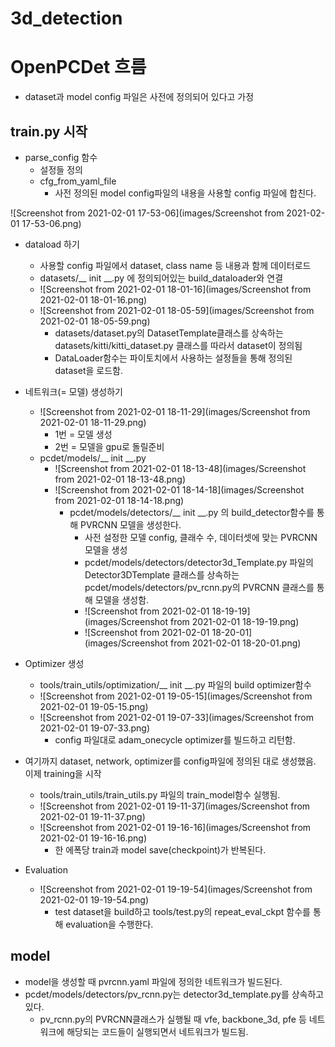 # 3d_detection



# OpenPCDet 흐름

- dataset과 model config 파일은 사전에 정의되어 있다고 가정

## train.py 시작

- parse_config 함수
  - 설정들 정의
  - cfg_from_yaml_file
    - 사전 정의된 model config파일의 내용을 사용할 config 파일에 합친다.

![Screenshot from 2021-02-01 17-53-06](images/Screenshot from 2021-02-01 17-53-06.png)



- dataload 하기
  - 사용할 config 파일에서 dataset, class name 등 내용과 함께 데이터로드
  - datasets/__ init __.py 에 정의되어있는 build_dataloader와 연결
  - ![Screenshot from 2021-02-01 18-01-16](images/Screenshot from 2021-02-01 18-01-16.png)
  - ![Screenshot from 2021-02-01 18-05-59](images/Screenshot from 2021-02-01 18-05-59.png)
    - datasets/dataset.py의 DatasetTemplate클래스를 상속하는 datasets/kitti/kitti_dataset.py 클래스를 따라서 dataset이 정의됨
    - DataLoader함수는 파이토치에서 사용하는 설정들을 통해 정의된 dataset을 로드함.



- 네트워크(= 모델) 생성하기
  - ![Screenshot from 2021-02-01 18-11-29](images/Screenshot from 2021-02-01 18-11-29.png)
    - 1번 = 모델 생성
    - 2번 = 모델을 gpu로 돌릴준비
  - pcdet/models/__ init __.py
    - ![Screenshot from 2021-02-01 18-13-48](images/Screenshot from 2021-02-01 18-13-48.png)
    - ![Screenshot from 2021-02-01 18-14-18](images/Screenshot from 2021-02-01 18-14-18.png)
      - pcdet/models/detectors/__ init __.py 의 build_detector함수를 통해 PVRCNN 모델을 생성한다.
        - 사전 설정한 모델 config, 클래수 수, 데이터셋에 맞는 PVRCNN모델을 생성
        - pcdet/models/detectors/detector3d_Template.py 파일의 Detector3DTemplate 클래스를 상속하는 pcdet/models/detectors/pv_rcnn.py의 PVRCNN 클래스를 통해 모델을 생성함.
        - ![Screenshot from 2021-02-01 18-19-19](images/Screenshot from 2021-02-01 18-19-19.png)
        - ![Screenshot from 2021-02-01 18-20-01](images/Screenshot from 2021-02-01 18-20-01.png)



- Optimizer 생성
  - tools/train_utils/optimization/__ init __.py 파일의 build optimizer함수
  - ![Screenshot from 2021-02-01 19-05-15](images/Screenshot from 2021-02-01 19-05-15.png)
  - ![Screenshot from 2021-02-01 19-07-33](images/Screenshot from 2021-02-01 19-07-33.png)
    - config 파일대로 adam_onecycle optimizer를 빌드하고 리턴함.



- 여기까지 dataset, network, optimizer를 config파일에 정의된 대로 생성했음. 이제 training을 시작
  - tools/train_utils/train_utils.py 파일의 train_model함수 실행됨.
  - ![Screenshot from 2021-02-01 19-11-37](images/Screenshot from 2021-02-01 19-11-37.png)
  - ![Screenshot from 2021-02-01 19-16-16](images/Screenshot from 2021-02-01 19-16-16.png)
    - 한 에폭당 train과 model save(checkpoint)가 반복된다.



- Evaluation
  - ![Screenshot from 2021-02-01 19-19-54](images/Screenshot from 2021-02-01 19-19-54.png)
    - test dataset을 build하고 tools/test.py의 repeat_eval_ckpt 함수를 통해 evaluation을 수행한다.





## model

- model을 생성할 때 pvrcnn.yaml 파일에 정의한 네트워크가 빌드된다.
- pcdet/models/detectors/pv_rcnn.py는 detector3d_template.py를 상속하고있다.
  - pv_rcnn.py의 PVRCNN클래스가 실행될 때 vfe, backbone_3d, pfe 등 네트워크에 해당되는 코드들이 실행되면서 네트워크가 빌드됨.


